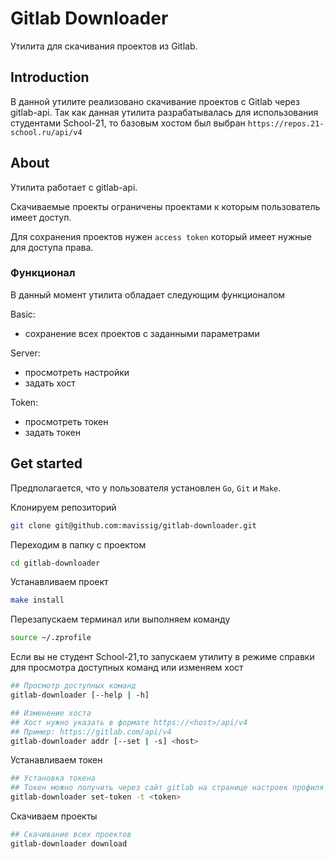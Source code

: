 # Gitlab Downloader

Утилита для скачивания проектов из Gitlab.

## Introduction

В данной утилите реализовано скачивание проектов с Gitlab через gitlab-api.
Так как данная утилита разрабатывалась для использования студентами School-21, то базовым хостом был выбран 
`https://repos.21-school.ru/api/v4`

## About

Утилита работает с gitlab-api. 

Скачиваемые проекты ограничены проектами к которым пользователь имеет доступ.

Для сохранения проектов нужен `access token` который имеет нужные для доступа права.

### Функционал 
В данный момент утилита обладает следующим функционалом

Basic:
- сохранение всех проектов с заданными параметрами

Server:
- просмотреть настройки 
- задать хост

Token:
- просмотреть токен
- задать токен

## Get started

Предполагается, что у пользователя установлен `Go`, `Git` и `Make`.

Клонируем репозиторий
```bash
git clone git@github.com:mavissig/gitlab-downloader.git
```

Переходим в папку с проектом
```bash
cd gitlab-downloader
```

Устанавливаем проект
```bash
make install
```

Перезапускаем терминал или выполняем команду
```bash
source ~/.zprofile
```

Если вы не студент School-21,то запускаем утилиту в режиме справки для просмотра доступных команд или изменяем хост
```bash
## Просмотр доступных команд
gitlab-downloader [--help | -h]

## Изменение хоста
## Хост нужно указать в формате https://<host>/api/v4
## Пример: https://gitlab.com/api/v4
gitlab-downloader addr [--set | -s] <host>
```

Устанавливаем токен
```bash
## Установка токена
## Токен можно получить через сайт gitlab на странице настроек профиля в разделе Access Tokens
gitlab-downloader set-token -t <token>
```

Скачиваем проекты
```bash
## Скачивание всех проектов
gitlab-downloader download
```
